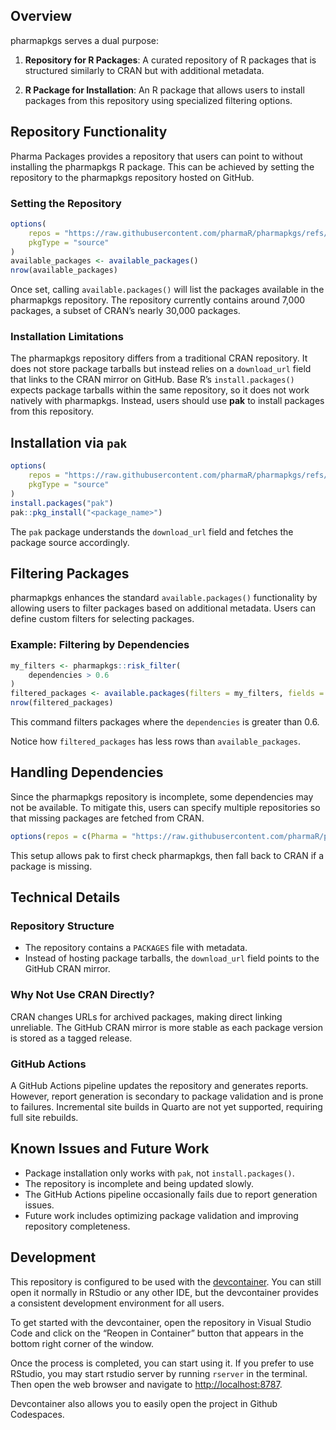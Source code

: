 
<!-- README.md is generated from README.Rmd. Please edit that file -->

## Overview

pharmapkgs serves a dual purpose:

1.  **Repository for R Packages**: A curated repository of R packages
    that is structured similarly to CRAN but with additional metadata.

2.  **R Package for Installation**: An R package that allows users to
    install packages from this repository using specialized filtering
    options.

## Repository Functionality

Pharma Packages provides a repository that users can point to without
installing the pharmapkgs R package. This can be achieved by setting the
repository to the pharmapkgs repository hosted on GitHub.

### Setting the Repository

``` r
options(
    repos = "https://raw.githubusercontent.com/pharmaR/pharmapkgs/refs/heads/main/inst/repos",
    pkgType = "source"
)
available_packages <- available_packages()
nrow(available_packages)
```

Once set, calling `available.packages()` will list the packages
available in the pharmapkgs repository. The repository currently
contains around 7,000 packages, a subset of CRAN’s nearly 30,000
packages.

### Installation Limitations

The pharmapkgs repository differs from a traditional CRAN repository. It
does not store package tarballs but instead relies on a `download_url`
field that links to the CRAN mirror on GitHub. Base R’s
`install.packages()` expects package tarballs within the same
repository, so it does not work natively with pharmapkgs. Instead, users
should use **pak** to install packages from this repository.

## Installation via `pak`

``` r
options(
    repos = "https://raw.githubusercontent.com/pharmaR/pharmapkgs/refs/heads/main/inst/repos",
    pkgType = "source"
)
install.packages("pak")
pak::pkg_install("<package_name>")
```

The `pak` package understands the `download_url` field and fetches the
package source accordingly.

## Filtering Packages

pharmapkgs enhances the standard `available.packages()` functionality by
allowing users to filter packages based on additional metadata. Users
can define custom filters for selecting packages.

### Example: Filtering by Dependencies

``` r
my_filters <- pharmapkgs::risk_filter(
    dependencies > 0.6
)
filtered_packages <- available.packages(filters = my_filters, fields = "dependencies")
nrow(filtered_packages)
```

This command filters packages where the `dependencies` is greater than
0.6.

Notice how `filtered_packages` has less rows than `available_packages`.

## Handling Dependencies

Since the pharmapkgs repository is incomplete, some dependencies may not
be available. To mitigate this, users can specify multiple repositories
so that missing packages are fetched from CRAN.

``` r
options(repos = c(Pharma = "https://raw.githubusercontent.com/pharmaR/pharmapkgs/refs/heads/main/inst/repos", CRAN = "https://cran.r-project.org"))
```

This setup allows pak to first check pharmapkgs, then fall back to CRAN
if a package is missing.

## Technical Details

### Repository Structure

- The repository contains a `PACKAGES` file with metadata.
- Instead of hosting package tarballs, the `download_url` field points
  to the GitHub CRAN mirror.

### Why Not Use CRAN Directly?

CRAN changes URLs for archived packages, making direct linking
unreliable. The GitHub CRAN mirror is more stable as each package
version is stored as a tagged release.

### GitHub Actions

A GitHub Actions pipeline updates the repository and generates reports.
However, report generation is secondary to package validation and is
prone to failures. Incremental site builds in Quarto are not yet
supported, requiring full site rebuilds.

## Known Issues and Future Work

- Package installation only works with `pak`, not `install.packages()`.
- The repository is incomplete and being updated slowly.
- The GitHub Actions pipeline occasionally fails due to report
  generation issues.
- Future work includes optimizing package validation and improving
  repository completeness.

## Development

This repository is configured to be used with the
[devcontainer](https://code.visualstudio.com/docs/devcontainers/containers).
You can still open it normally in RStudio or any other IDE, but the
devcontainer provides a consistent development environment for all
users.

To get started with the devcontainer, open the repository in Visual
Studio Code and click on the “Reopen in Container” button that appears
in the bottom right corner of the window.

Once the process is completed, you can start using it. If you prefer to
use RStudio, you may start rstudio server by running `rserver` in the
terminal. Then open the web browser and navigate to
<http://localhost:8787>.

Devcontainer also allows you to easily open the project in Github
Codespaces.
